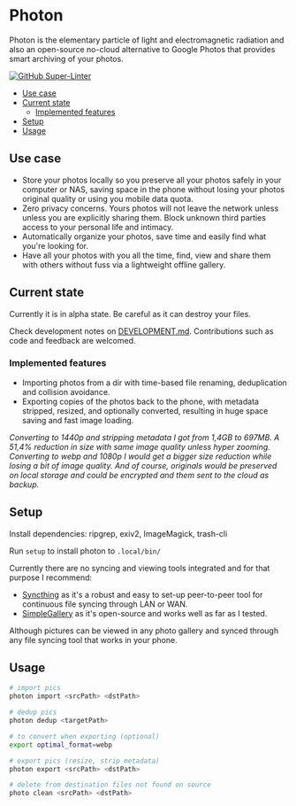 # Photon 

Photon is the elementary particle of light and electromagnetic radiation and also an open-source no-cloud alternative to Google Photos that provides smart archiving of your photos.

[![GitHub Super-Linter](https://github.com/lbcnz/photon/workflows/Lint%20Code%20Base/badge.svg)](https://github.com/marketplace/actions/super-linter)

<!-- TOC GFM -->

* [Use case](#use-case)
* [Current state](#current-state)
  * [Implemented features](#implemented-features)
* [Setup](#setup)
* [Usage](#usage)

<!-- /TOC -->

## Use case
- Store your photos locally so you preserve all your photos safely in your computer or NAS, saving space in the phone without losing your photos original quality or using you mobile data quota.
- Zero privacy concerns. Yours photos will not leave the network unless unless you are explicitly sharing them. Block unknown third parties access to your personal life and intimacy. 
- Automatically organize your photos, save time and easily find what you're looking for.
- Have all your photos with you all the time, find, view and share them with others without fuss via a lightweight offline gallery. 

## Current state
Currently it is in alpha state. Be careful as it can destroy your files.

Check development notes on [DEVELOPMENT.md](https://github.com/lbcnz/photon/blob/main/DEVELOPMENT.md). Contributions such as code and feedback are welcomed.

### Implemented features
- Importing photos from a dir with time-based file renaming, deduplication and collision avoidance.
- Exporting copies of the photos back to the phone, with metadata stripped, resized, and optionally converted, resulting in huge space saving and fast image loading.

*Converting to 1440p and stripping metadata I got from 1,4GB to 697MB. A 51,4% reduction in size with same image quality unless hyper zooming. Converting to webp and 1080p I would get a bigger size reduction while losing a bit of image quality. And of course, originals would be preserved on local storage and could be encrypted and them sent to the cloud as backup.*

## Setup
Install dependencies: ripgrep, exiv2, ImageMagick, trash-cli

Run `setup` to install photon to `.local/bin/`

Currently there are no syncing and viewing tools integrated and for that purpose I recommend:

- [Syncthing](https://github.com/syncthing/syncthing) as it's a robust and easy to set-up peer-to-peer tool for continuous file syncing through LAN or WAN.
- [SimpleGallery](https://github.com/SimpleMobileTools/Simple-Gallery) as it's open-source and works well as far as I tested.

Although pictures can be viewed in any photo gallery and synced through any file syncing tool that works in your phone.

## Usage
```sh
# import pics 
photon import <srcPath> <dstPath>

# dedup pics
photon dedup <targetPath>

# to convert when exporting (optional)
export optimal_format=webp

# export pics (resize, strip metadata)
photon export <srcPath> <dstPath>

# delete from destination files not found on source
photo clean <srcPath> <dstPath>
```

